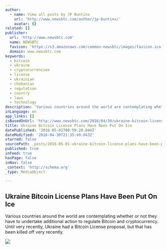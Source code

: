 ```yaml
---
author:
  - name: View all posts by JP Buntinx
    url: 'http://www.newsbtc.com/author/jp-buntinx/'
    avatar: {}
related: []
publisher:
  url: 'http://www.newsbtc.com'
  name: NEWSBTC
  favicon: 'https://s3.amazonaws.com/common-newsbtc/images/favicon.ico'
  domain: www.newsbtc.com
keywords:
  - bitcoin
  - ukraine
  - cryptocurrencies
  - license
  - ukrainian
  - chobanian
  - regulation
  - country
  - laws
  - technology
description: 'Various countries around the world are contemplating whether or not they have to undertake additional action to regulate Bitcoin and cryptocurrency. Until very recently, Ukraine had a Bitcoin License proposal, but that has been killed off very recently.'
inLanguage: en
app_links: []
isBasedOnUrl: 'http://www.newsbtc.com/2016/04/30/ukraine-bitcoin-license-plans-put-ice/'
title: Ukraine Bitcoin License Plans Have Been Put On Ice
datePublished: '2016-05-01T00:59:20.844Z'
dateModified: '2016-04-30T21:35:49.043Z'
starred: false
sourcePath: _posts/2016-05-01-ukraine-bitcoin-license-plans-have-been-put-on-ice.md
published: true
inFeed: true
hasPage: false
inNav: false
_context: 'http://schema.org'
_type: MediaObject

---
```

<article style=""><h1>Ukraine Bitcoin License Plans Have Been Put On Ice</h1><p>Various countries around the world are contemplating whether or not they have to undertake additional action to regulate Bitcoin and cryptocurrency. Until very recently, Ukraine had a Bitcoin License proposal, but that has been killed off very recently.</p><img src="http://s3.amazonaws.com/main-newsbtc-images/2016/04/30195418/Ukraine.jpg" /></article>